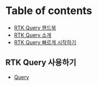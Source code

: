 # Table of contents

* [RTK Query 핸드북](README.md)
* [RTK Query 소개](rtk-query.md)
* [RTK Query 빠르게 시작하기](rtk-query-1.md)

## RTK Query 사용하기 <a id="rtk-query-2"></a>

* [Query](rtk-query-2/query.md)

